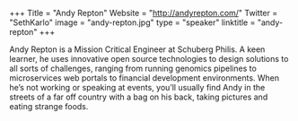 +++
Title = "Andy Repton"
Website = "http://andyrepton.com/"
Twitter = "SethKarlo"
image = "andy-repton.jpg"
type = "speaker"
linktitle = "andy-repton"
+++

Andy Repton is a Mission Critical Engineer at Schuberg Philis. A keen learner, he uses innovative open source technologies to design solutions to all sorts of challenges, ranging from running genomics pipelines to microservices web portals to financial development environments. When he’s not working or speaking at events, you’ll usually find Andy in the streets of a far off country with a bag on his back, taking pictures and eating strange foods.

